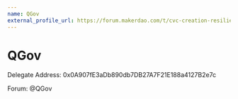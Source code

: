 ```yaml
---
name: QGov
external_profile_url: https://forum.makerdao.com/t/cvc-creation-resiliency-cvc/20353
---
```


# QGov
Delegate Address: 0x0A907fE3aDb890db7DB27A7F21E188a4127B2e7c

Forum: @QGov  